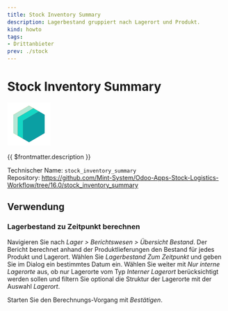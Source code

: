 ```yaml
---
title: Stock Inventory Summary
description: Lagerbestand gruppiert nach Lagerort und Produkt.
kind: howto
tags:
- Drittanbieter
prev: ./stock
---
```

# Stock Inventory Summary
![icon_oms_box](attachments/icons_odoo_mint_system.png)

{{ $frontmatter.description }}

Technischer Name: `stock_inventory_summary`\
Repository: <https://github.com/Mint-System/Odoo-Apps-Stock-Logistics-Workflow/tree/16.0/stock_inventory_summary>

## Verwendung

### Lagerbestand zu Zeitpunkt berechnen

Navigieren Sie nach *Lager > Berichtswesen > Übersicht Bestand*. Der Bericht berechnet anhand der Produktlieferungen den Bestand für jedes Produkt und Lagerort. Wählen Sie *Lagerbestand Zum Zeitpunkt* und geben Sie im Dialog ein bestimmtes Datum ein. Wählen Sie weiter mit *Nur interne Lagerorte* aus, ob nur Lagerorte vom Typ *Interner Lagerort* berücksichtigt werden sollen und filtern Sie optional die Struktur der Lagerorte mit der Auswahl *Lagerort*.

Starten Sie den Berechnungs-Vorgang mit *Bestätigen*.
